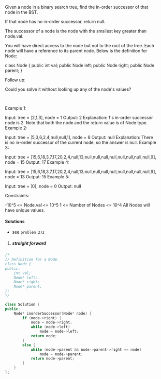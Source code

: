 Given a node in a binary search tree, find the in-order successor of that node in the BST.

If that node has no in-order successor, return null.

The successor of a node is the node with the smallest key greater than node.val.

You will have direct access to the node but not to the root of the tree. Each node will have a reference to its parent node. Below is the definition for Node:

class Node {
    public int val;
    public Node left;
    public Node right;
    public Node parent;
}
 

Follow up:

Could you solve it without looking up any of the node's values?

 

Example 1:


Input: tree = [2,1,3], node = 1
Output: 2
Explanation: 1's in-order successor node is 2. Note that both the node and the return value is of Node type.
Example 2:


Input: tree = [5,3,6,2,4,null,null,1], node = 6
Output: null
Explanation: There is no in-order successor of the current node, so the answer is null.
Example 3:


Input: tree = [15,6,18,3,7,17,20,2,4,null,13,null,null,null,null,null,null,null,null,9], node = 15
Output: 17
Example 4:


Input: tree = [15,6,18,3,7,17,20,2,4,null,13,null,null,null,null,null,null,null,null,9], node = 13
Output: 15
Example 5:

Input: tree = [0], node = 0
Output: null
 

Constraints:

-10^5 <= Node.val <= 10^5
1 <= Number of Nodes <= 10^4
All Nodes will have unique values.

#### Solutions

- see `problem 272`

1. ##### straight forward

```cpp
/*
// Definition for a Node.
class Node {
public:
    int val;
    Node* left;
    Node* right;
    Node* parent;
};
*/

class Solution {
public:
    Node* inorderSuccessor(Node* node) {
        if (node->right) {
            node = node->right;
            while (node->left)
                node = node->left;
            return node;
        }
        else {
            while (node->parent && node->parent->right == node)
                node = node->parent;
            return node->parent;
        }
    }
};
```